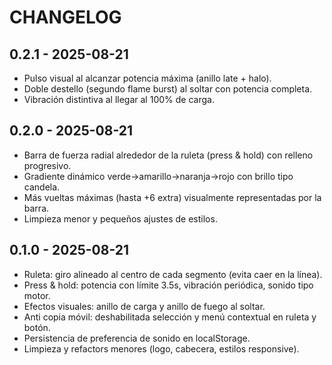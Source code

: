 # CHANGELOG

## 0.2.1 - 2025-08-21
- Pulso visual al alcanzar potencia máxima (anillo late + halo).
- Doble destello (segundo flame burst) al soltar con potencia completa.
- Vibración distintiva al llegar al 100% de carga.

## 0.2.0 - 2025-08-21
- Barra de fuerza radial alrededor de la ruleta (press & hold) con relleno progresivo.
- Gradiente dinámico verde→amarillo→naranja→rojo con brillo tipo candela.
- Más vueltas máximas (hasta +6 extra) visualmente representadas por la barra.
- Limpieza menor y pequeños ajustes de estilos.

## 0.1.0 - 2025-08-21
- Ruleta: giro alineado al centro de cada segmento (evita caer en la línea).
- Press & hold: potencia con límite 3.5s, vibración periódica, sonido tipo motor.
- Efectos visuales: anillo de carga y anillo de fuego al soltar.
- Anti copia móvil: deshabilitada selección y menú contextual en ruleta y botón.
- Persistencia de preferencia de sonido en localStorage.
- Limpieza y refactors menores (logo, cabecera, estilos responsive).
